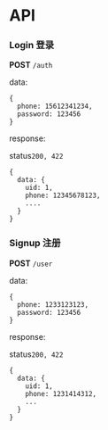 # API

### Login 登录

**POST** `/auth`

data:

```
{
  phone: 15612341234,
  password: 123456
}
```

response: 

status`200, 422`

```
{
  data: {
    uid: 1,
    phone: 12345678123,
    ....
  }
}
```



### Signup 注册

**POST** `/user`

data: 

```
{
  phone: 1233123123,
  password: 123456
}
```

response:

status`200, 422`

```
{
  data: {
    uid: 1,
    phone: 1231414312,
    ...
  }
}
```

